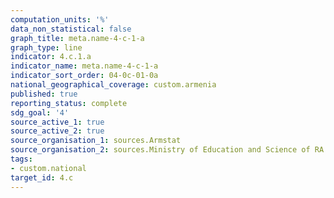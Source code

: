 ```yaml
---
computation_units: '%'
data_non_statistical: false
graph_title: meta.name-4-c-1-a
graph_type: line
indicator: 4.c.1.a
indicator_name: meta.name-4-c-1-a
indicator_sort_order: 04-0c-01-0a
national_geographical_coverage: custom.armenia
published: true
reporting_status: complete
sdg_goal: '4'
source_active_1: true
source_active_2: true
source_organisation_1: sources.Armstat
source_organisation_2: sources.Ministry of Education and Science of RA
tags:
- custom.national
target_id: 4.c
---
```

